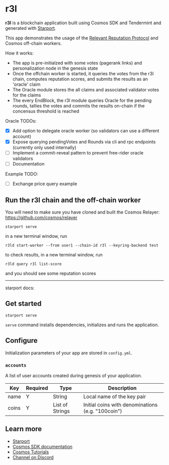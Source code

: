 # r3l

**r3l** is a blockchain application built using Cosmos SDK and Tendermint and generated with [Starport](https://github.com/tendermint/starport).

This app demonstrates the usage of the [Relevant Reputation Protocol](https://github.com/relevant-community/reputation) and Cosmos off-chain workers.

How it works:

- The app is pre-initialzed with some votes (pagerank links) and personalization node in the genesis state
- Once the offchain worker is started, it queries the votes from the r3l chain, computes reputation scores, and submits the results as an 'oracle' claim
- The Oracle module stores the all claims and associated validator votes for the claims
- The every EndBlock, the r3l module queries Oracle for the pending rounds, tallies the votes and commits the results on-chain if the concensus threshold is reached

Oracle TODOs:

- [x] Add option to delegate oracle worker (so validators can use a different account)
- [x] Expose querying pendingVotes and Rounds via cli and rpc endpoints (currently only used internally)
- [ ] Implement a commit-reveal pattern to prevent free-rider oracle validators
- [ ] Documentation

Example TODO:

- [ ] Exchange price query example

## Run the r3l chain and the off-chain worker

You will need to make sure you have cloned and built the Cosmos Relayer: https://github.com/cosmos/relayer

```
starport serve
```

in a new terminal window, run

```
r3ld start-worker --from user1 --chain-id r3l --keyring-backend test
```

to check results, in a new terminal window, run

```
r3ld query r3l list-score
```

and you should see some reputation scores

---

starport docs:

## Get started

```
starport serve
```

`serve` command installs dependencies, initializes and runs the application.

## Configure

Initialization parameters of your app are stored in `config.yml`.

### `accounts`

A list of user accounts created during genesis of your application.

| Key   | Required | Type            | Description                                       |
| ----- | -------- | --------------- | ------------------------------------------------- |
| name  | Y        | String          | Local name of the key pair                        |
| coins | Y        | List of Strings | Initial coins with denominations (e.g. "100coin") |

## Learn more

- [Starport](https://github.com/tendermint/starport)
- [Cosmos SDK documentation](https://docs.cosmos.network)
- [Cosmos Tutorials](https://tutorials.cosmos.network)
- [Channel on Discord](https://discord.gg/W8trcGV)
